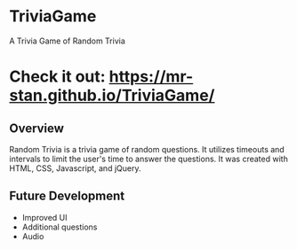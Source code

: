 # TriviaGame
A Trivia Game of Random Trivia

# Check it out: https://mr-stan.github.io/TriviaGame/

## Overview
Random Trivia is a trivia game of random questions. It utilizes timeouts and intervals to limit the user's time to answer the questions. It was created with HTML, CSS, Javascript, and jQuery.

## Future Development
- Improved UI
- Additional questions
- Audio